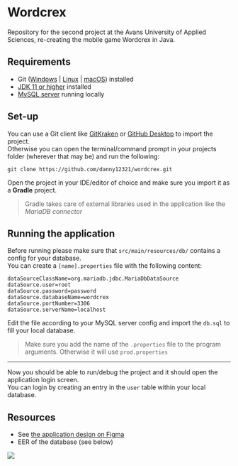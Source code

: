 # Wordcrex
Repository for the second project at the Avans University of Applied Sciences, re-creating the mobile game Wordcrex in Java.

## Requirements
- Git ([Windows](https://git-scm.com/download/win) | [Linux](https://git-scm.com/book/en/v2/Getting-Started-Installing-Git) | [macOS](https://git-scm.com/download/mac)) installed
- [JDK 11 or higher](https://www.oracle.com/technetwork/java/javase/downloads/index.html) installed
- [MySQL server](https://dev.mysql.com/downloads/mysql/) running locally

## Set-up
You can use a Git client like [GitKraken](https://www.gitkraken.com/) or [GitHub Desktop](https://desktop.github.com/) to import the project.  
Otherwise you can open the terminal/command prompt in your projects folder (wherever that may be) and run the following:

```
git clone https://github.com/danny12321/wordcrex.git
```

Open the project in your IDE/editor of choice and make sure you import it as a **Gradle** project.
> Gradle takes care of external libraries used in the application like the *MariaDB connector*

## Running the application
Before running please make sure that `src/main/resources/db/` contains a config for your database.  
You can create a `[name].properties` file with the following content:

```properties
dataSourceClassName=org.mariadb.jdbc.MariaDbDataSource
dataSource.user=root
dataSource.password=password
dataSource.databaseName=wordcrex
dataSource.portNumber=3306
dataSource.serverName=localhost
```

Edit the file according to your MySQL server config and import the `db.sql` to fill your local database.
> Make sure you add the name of the `.properties` file to the program arguments. Otherwise it will use `prod.properties`

---

Now you should be able to run/debug the project and it should open the application login screen.  
You can login by creating an entry in the `user` table within your local database.  

## Resources
- See [the application design on Figma](https://www.figma.com/proto/DVMqm1dfQfkmF8OwhxuPGqnc/Wordcrex?node-id=0%3A1&scaling=scale-down)
- EER of the database (see below)

![](https://cdn.discordapp.com/attachments/567307335379451925/576443651123838996/EER.png)
